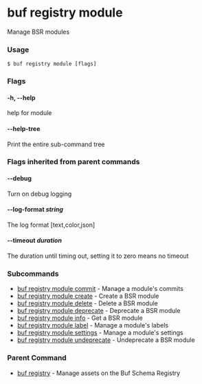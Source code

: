 # buf registry module

Manage BSR modules

### Usage

```console
$ buf registry module [flags]
```

### Flags

#### \-h, --help

help for module

#### \--help-tree

Print the entire sub-command tree

### Flags inherited from parent commands

#### \--debug

Turn on debug logging

#### \--log-format _string_

The log format \[text,color,json\]

#### \--timeout _duration_

The duration until timing out, setting it to zero means no timeout

### Subcommands

- [buf registry module commit](commit/) - Manage a module's commits
- [buf registry module create](create/) - Create a BSR module
- [buf registry module delete](delete/) - Delete a BSR module
- [buf registry module deprecate](deprecate/) - Deprecate a BSR module
- [buf registry module info](info/) - Get a BSR module
- [buf registry module label](label/) - Manage a module's labels
- [buf registry module settings](settings/) - Manage a module's settings
- [buf registry module undeprecate](undeprecate/) - Undeprecate a BSR module

### Parent Command

- [buf registry](../) - Manage assets on the Buf Schema Registry
